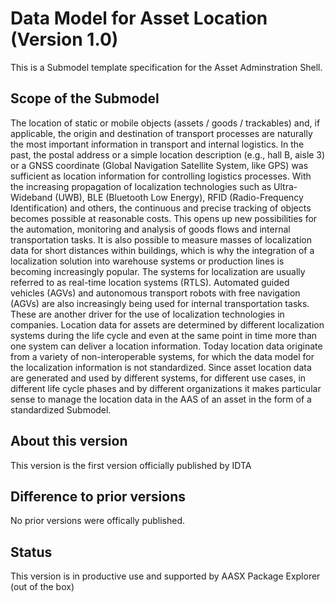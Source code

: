 
# Data Model for Asset Location (Version 1.0) 

This is a Submodel template specification for the Asset Adminstration Shell.

## Scope of the Submodel 

The location of static or mobile objects (assets / goods / trackables) and, if applicable, the origin and 
destination of transport processes are naturally the most important information in transport and internal 
logistics. In the past, the postal address or a simple location description (e.g., hall B, aisle 3) or a GNSS 
coordinate (Global Navigation Satellite System, like GPS) was sufficient as location information for 
controlling logistics processes. 
With the increasing propagation of localization technologies such as Ultra-Wideband (UWB), BLE (Bluetooth 
Low Energy), RFID (Radio-Frequency Identification) and others, the continuous and precise tracking of 
objects becomes possible at reasonable costs. This opens up new possibilities for the automation, 
monitoring and analysis of goods flows and internal transportation tasks. It is also possible to measure 
masses of localization data for short distances within buildings, which is why the integration of a localization 
solution into warehouse systems or production lines is becoming increasingly popular. The systems for 
localization are usually referred to as real-time location systems (RTLS).
Automated guided vehicles (AGVs) and autonomous transport robots with free navigation (AGVs) are also 
increasingly being used for internal transportation tasks. These are another driver for the use of localization 
technologies in companies.
Location data for assets are determined by different localization systems during the life cycle and even at the 
same point in time more than one system can deliver a location information. Today location data originate 
from a variety of non-interoperable systems, for which the data model for the localization information is not 
standardized.
Since asset location data are generated and used by different systems, for different use cases, in different 
life cycle phases and by different organizations it makes particular sense to manage the location data in the 
AAS of an asset in the form of a standardized Submodel.

## About this version

This version is the first version officially published by IDTA


## Difference to prior versions

No prior versions were offically published.

## Status

This version is in productive use and supported by AASX Package Explorer (out of the box)
